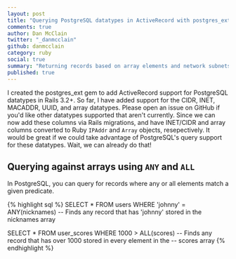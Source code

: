 ```yaml
---
layout: post
title: "Querying PostgreSQL datatypes in ActiveRecord with postgres_ext"
comments: true
author: Dan McClain
twitter: "_danmcclain"
github: danmcclain
category: ruby
social: true
summary: "Returning records based on array elements and network subnets"
published: true
---
```


I created the postgres\_ext gem to add ActiveRecord support for 
PostgreSQL datatypes in Rails 3.2+. So far, I have added support for
the CIDR, INET, MACADDR, UUID, and array datatypes. Please open an issue
on
GitHub if you'd like other datatypes supported that aren't currently.
Since we can now add these columns via Rails migrations, and have
INET/CIDR and array columns converted to Ruby `IPAddr` and `Array`
objects, resepectively. It would be great if we could take advantage of
PostgreSQL's query support for these datatypes. Wait, we can already do
that!

## Querying against arrays using `ANY` and `ALL`

In PostgreSQL, you can query for records where any or all elements match
a given predicate.

{% highlight sql %}
SELECT *
FROM users
WHERE 'johnny' = ANY(nicknames)
-- Finds any record that has 'johnny' stored in the nicknames array

SELECT *
FROM user_scores
WHERE 1000 > ALL(scores)
-- Finds any record that has over 1000 stored in every element in the
-- scores array
{% endhighlight %}
